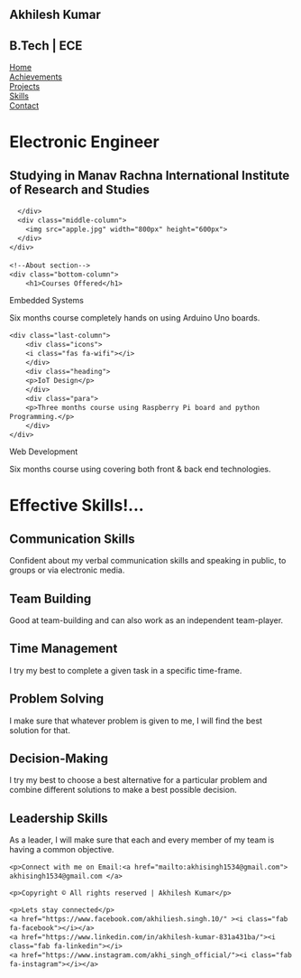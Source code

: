 <!DOCTYPE html>
<html>
<head>
    <title> Akhilesh personal website</title>
    <meta name="viewport" content="width=device-width, initial-scale=1">
	<link href='http://fonts.googleapis.com/css?family=Roboto' rel='stylesheet' type='text/css'>
     <link
      rel="stylesheet"
      href="https://use.fontawesome.com/releases/v5.7.1/css/all.css"
       integrity="sha384-fnmOCqbTlWIlj8LyTjo7mOUStjsKC4pOpQbqyi7RrhN7udi9RwhKkMHpvLbHG9Sr"
     crossorigin="anonymous"
         />
         <link rel="stylesheet" href="style.css">
        <link rel="stylesheet" href="mediaqueries.css">


</head>
<body>
  <!--navigation bar-->
   <div class="navigation-wrapper">
      <div class="left-column">
        <div class="icon">
            <i class="fab fa-atlassian"></i>
      </div>
          <h2>Akhilesh Kumar</h2>
          <h2>B.Tech | ECE</h2>
    </div>
       <div class="nav-link-container">
           <div class="nav-link">
            </div>
            <div class="nav-link">
               <a href="#">Home</a>
            </div>
              <div class="nav-link">
               <a href="#">Achievements</a>
              </div>
             <div class="nav-link">
               <a href="#">Projects</a>
             </div> 
              <div class="nav-link">
               <a href="#">Skills</a>
             </div>
             <div class="nav-link">
               <a href="#">Contact</a>
             </div>
          </div>
    </div>
    <!--Middle section-->
    <div class="middle-section-wrapper">
      <div class= "middle-column">
        <h1>Electronic Engineer</h1>
        <h2>Studying in Manav Rachna International Institute of Research and Studies</h2>
        
      </div>
      <div class="middle-column">
        <img src="apple.jpg" width="800px" height="600px">
      </div>
    </div> 
    
    <!--About section-->
    <div class="bottom-column">
        <h1>Courses Offered</h1>
</div>

<div class="last-section-wrapper">
    <div class="last-column">
        <div class="icons">
        <i class="fas fa-microchip"></i>
        </div>
        <div class="heading">
        <p> Embedded Systems</p>
        </div>
        <div class="para">
        <p>Six months course completely hands on using Arduino Uno boards.</p>
        </div>
    </div>

    <div class="last-column">
        <div class="icons">
        <i class="fas fa-wifi"></i>
        </div>
        <div class="heading">
        <p>IoT Design</p>
        </div>
        <div class="para">
        <p>Three months course using Raspberry Pi board and python Programming.</p>
        </div>
    </div>

<div class="last-column">
    <div class="icons">
    <i class="fas fa-file-code"></i>
    </div>
    <div class="heading">
    <p> Web Development</p>
    </div>
    <div class="para">
    <p>Six months course using covering both front & back end technologies.</p>
    </div>
</div>
</div>

<div class="bottom">
<div class="div1">
    <h1>Effective Skills!...</h1>
</div>

<div class="grid-container">
<div class="grid-column">
    <i class="fas fa-comments"></i>
    <h2>Communication Skills</h2>        
    <p>Confident about my verbal communication skills and speaking in public, to groups or via electronic media.</p>
</div>
<div class="grid-column">
    <i class="fas fa-users"></i>
    <h2>Team Building</h2>
    <p>Good at team-building and can also work as an independent team-player.</p>
</div>
<div class="grid-column">
    <i class="fas fa-hourglass-start"></i>
    <h2>Time Management</h2>
    <p>I try my best to complete a given task in a specific time-frame. </p>
</div>
<div class="grid-column">
    <i class="fas fa-edit"></i>
    <h2>Problem Solving</h2>
    <p>I make sure that whatever problem is given to me, I will find the best solution for that.</p>
</div>
<div class="grid-column">
    <i class="fas fa-square-root-alt"></i> 
    <h2>Decision-Making</h2>
    <p>I try my best to choose a best alternative for a particular problem and combine different solutions to make a best possible decision.</p>
</div>
<div class="grid-column">
    <i class="fas fa-user-plus"></i>       
    <h2>Leadership Skills </h2>
    <p> As a leader, I will make sure that each and every member of my team is having a common objective. </p>
</div>    
</div>
</div>

<!--footer section-->
<div class="footer-wrapper">
<div class="footer-column">

    <p>Connect with me on Email:<a href="mailto:akhisingh1534@gmail.com"> akhisingh1534@gmail.com </a> 
</div>
<div class="footer-column">

    <p>Copyright © All rights reserved | Akhilesh Kumar</p>
</div>
<div class="footer-column">

    <p>Lets stay connected</p>
    <a href="https://www.facebook.com/akhiliesh.singh.10/" ><i class="fab fa-facebook"></i></a>
    <a href="https://www.linkedin.com/in/akhilesh-kumar-831a431ba/"><i class="fab fa-linkedin"></i>
    <a href="https://www.instagram.com/akhi_singh_official/"><i class="fab fa-instagram"></i></a>
</div>
</div>

</body>
</html>
   
    

